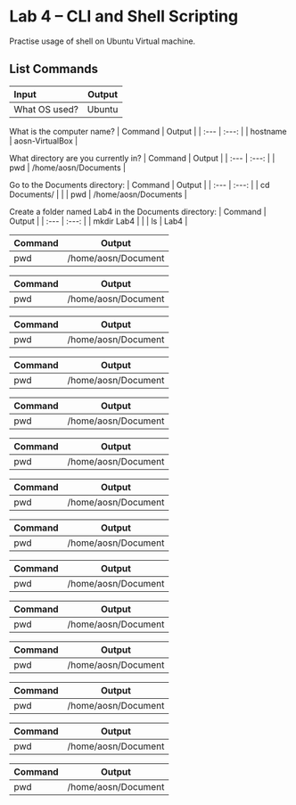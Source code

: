 # Lab 4 – CLI and Shell Scripting

Practise usage of shell on Ubuntu Virtual machine. 

## List Commands 

| __Input__          | __Output__          |
| :---               |     :---:           |
| What OS used?      | Ubuntu              |


What is the computer name?
| Command            | Output              | 
| :---               |     :---:           |
| hostname           | aosn-VirtualBox     | 


What directory are you currently in?
| Command                   | Output                    | 
| :---                      |     :---:                 |
| pwd                       | /home/aosn/Documents      | 


Go to the Documents directory:
| Command                   | Output                    | 
| :---                      |     :---:                 |
| cd Documents/             |                           | 
| pwd                       | /home/aosn/Documents      | 


Create a folder named Lab4 in the Documents directory:
| Command                   | Output                    | 
| :---                      |     :---:                 |
| mkdir Lab4                |                           |
| ls                        | Lab4                       |


| Command            | Output              | 
| :---               |     :---:           |
| pwd                | /home/aosn/Document |


| Command            | Output              | 
| :---               |     :---:           |
| pwd                | /home/aosn/Document |


| Command            | Output              | 
| :---               |     :---:           |
| pwd                | /home/aosn/Document |


| Command            | Output              | 
| :---               |     :---:           |
| pwd                | /home/aosn/Document |


| Command            | Output              | 
| :---               |     :---:           |
| pwd                | /home/aosn/Document |


| Command            | Output              | 
| :---               |     :---:           |
| pwd                | /home/aosn/Document |


| Command            | Output              | 
| :---               |     :---:           |
| pwd                | /home/aosn/Document |

| Command            | Output              | 
| :---               |     :---:           |
| pwd                | /home/aosn/Document |

| Command            | Output              | 
| :---               |     :---:           |
| pwd                | /home/aosn/Document |

| Command            | Output              | 
| :---               |     :---:           |
| pwd                | /home/aosn/Document |

| Command            | Output              | 
| :---               |     :---:           |
| pwd                | /home/aosn/Document |

| Command            | Output              | 
| :---               |     :---:           |
| pwd                | /home/aosn/Document |

| Command            | Output              | 
| :---               |     :---:           |
| pwd                | /home/aosn/Document |

| Command            | Output              | 
| :---               |     :---:           |
| pwd                | /home/aosn/Document |


